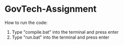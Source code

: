 # GovTech-Assignment

How to run the code:
1. Type "compile.bat" into the terminal and press enter
2. Type "run.bat" into the terminal and press enter